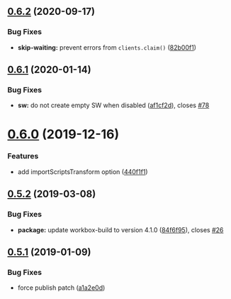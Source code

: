 ## [0.6.2](https://github.com/BBVAEngineering/ember-cli-workbox/compare/v0.6.1...v0.6.2) (2020-09-17)


### Bug Fixes

* **skip-waiting:** prevent errors from `clients.claim()` ([82b00f1](https://github.com/BBVAEngineering/ember-cli-workbox/commit/82b00f1))

## [0.6.1](https://github.com/BBVAEngineering/ember-cli-workbox/compare/v0.6.0...v0.6.1) (2020-01-14)


### Bug Fixes

* **sw:** do not create empty SW when disabled ([af1cf2d](https://github.com/BBVAEngineering/ember-cli-workbox/commit/af1cf2d)), closes [#78](https://github.com/BBVAEngineering/ember-cli-workbox/issues/78)

# [0.6.0](https://github.com/BBVAEngineering/ember-cli-workbox/compare/v0.5.2...v0.6.0) (2019-12-16)


### Features

* add importScriptsTransform option ([440f1f1](https://github.com/BBVAEngineering/ember-cli-workbox/commit/440f1f1))

## [0.5.2](https://github.com/BBVAEngineering/ember-cli-workbox/compare/v0.5.1...v0.5.2) (2019-03-08)


### Bug Fixes

* **package:** update workbox-build to version 4.1.0 ([84f6f95](https://github.com/BBVAEngineering/ember-cli-workbox/commit/84f6f95)), closes [#26](https://github.com/BBVAEngineering/ember-cli-workbox/issues/26)

## [0.5.1](https://github.com/BBVAEngineering/ember-cli-workbox/compare/v0.5.0...v0.5.1) (2019-01-09)


### Bug Fixes

* force publish patch ([a1a2e0d](https://github.com/BBVAEngineering/ember-cli-workbox/commit/a1a2e0d))

